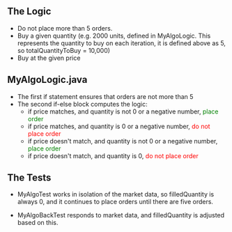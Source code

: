 ## The Logic
* Do not place more than 5 orders.
* Buy a given quantity (e.g. 2000 units, defined in MyAlgoLogic. This represents the quantity to buy on each iteration, it is defined above as 5, so totalQuantityToBuy = 10,000)
* Buy at the given price

## MyAlgoLogic.java
- The first if statement ensures that orders are not more than 5
- The second if-else block computes the logic:
    - if price matches, and quantity is not 0 or a negative number,<span style="color:green"> place order </span>
    - if price matches, and quantity is 0 or a negative number,  <span style="color:red"> do not place order </span>
    - if price doesn't match, and quantity is not 0 or a negative number, <span style="color:green">place order </span>
    - if price doesn't match, and quantity is 0, <span style="color:red"> do not place order </span>

## The Tests
- MyAlgoTest works in isolation of the market data, so filledQuantity is always 0, and it continues to place orders until there are five orders.

- MyAlgoBackTest responds to market data, and filledQuantity is adjusted based on this.